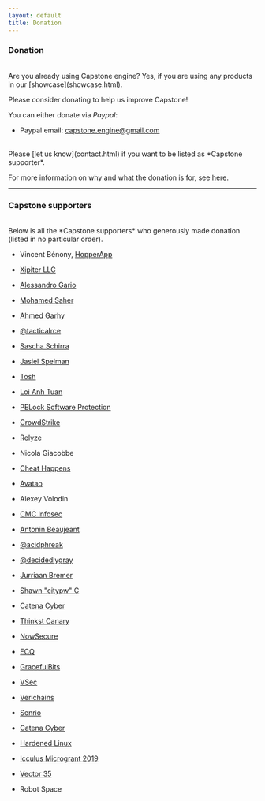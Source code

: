 ```yaml
---
layout: default
title: Donation
---
```


### Donation

<br>
Are you already using Capstone engine? Yes, if you are using any products in our [showcase](showcase.html).

Please consider donating to help us improve Capstone!

You can either donate via *Paypal*:

- Paypal email: <font color="blue">capstone.engine@gmail.com</font>

<br>
Please [let us know](contact.html) if you want to be listed as *Capstone supporter*.

For more information on why and what the donation is for, see [here](/Donation/).

---

### Capstone supporters

<br>
Below is all the *Capstone supporters* who generously made donation (listed in no particular order).

- Vincent Bénony, [HopperApp](http://hopperapp.com)

- [Xipiter LLC](http://www.xipiter.com)

- [Alessandro Gario](http://alessandrogar.io)

- [Mohamed Saher](https://twitter.com/halsten)

- [Ahmed Garhy](https://twitter.com/9ee1)

- [@tacticalrce](https://twitter.com/tacticalrce)

- [Sascha Schirra](http://scoding.de)

- [Jasiel Spelman](https://twitter.com/WanderingGlitch)

- [Tosh](https://twitter.com/define__tosh__)

- [Loi Anh Tuan](https://twitter.com/loianhtuan)

- <a href="https://www.pelock.com" title="PELock Software Protection &amp; License Key System">PELock Software Protection</a>

- [CrowdStrike](https://www.crowdstrike.com/)

- [Relyze](https://www.relyze.com/)

- Nicola Giacobbe

- [Cheat Happens](http://www.cheathappens.com/cosmos.asp)

- [Avatao](http://avatao.com/)

- Alexey Volodin

- [CMC Infosec](https://www6.cmcinfosec.com)

- [Antonin Beaujeant](https://twitter.com/beaujeant)

- [@acidphreak](https://twitter.com/acidphreak)

- [@decidedlygray](https://twitter.com/decidedlygray)

- [Jurriaan Bremer](https://twitter.com/skier_t)

- [Shawn "citypw" C](https://twitter.com/citypw)

- [Catena Cyber](https://catenacyber.fr)

- [Thinkst Canary](https://canary.tools)

- [NowSecure](https://www.nowsecure.com)

- [ECQ](https://e-cq.net)

- [GracefulBits](https://gracefulbits.com/)

- [VSec](https://www.vsec.com.vn/en/)

- [Verichains](https://www.verichains.io)

- [Senrio](https://senrio.com)

- [Catena Cyber](https://catenacyber.fr)

- [Hardened Linux](https://github.com/hardenedlinux)

- [Icculus Microgrant 2019](https://icculus.org/microgrant2019)

- [Vector 35](https://binary.ninja)

- Robot Space

